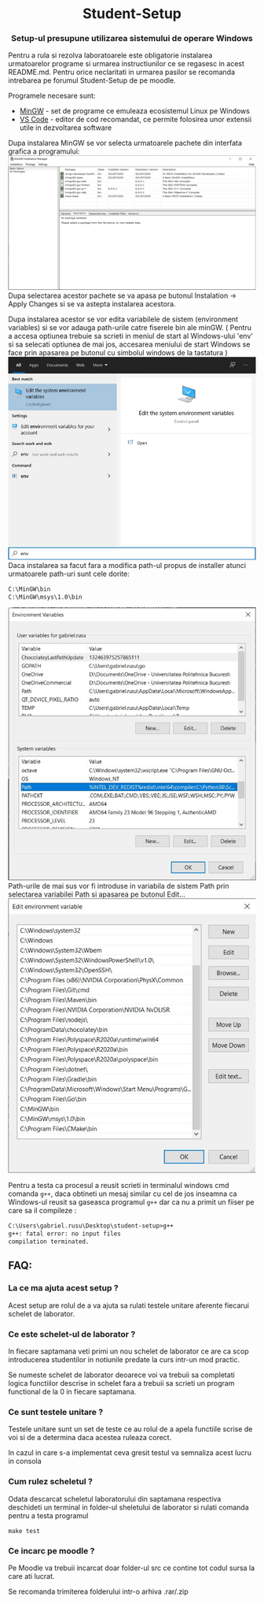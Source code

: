 <h1 align="center">Student-Setup</h1>
<h3 align="center">Setup-ul presupune utilizarea sistemului de operare Windows</h3>

Pentru a rula si rezolva laboratoarele este obligatorie instalarea urmatoarelor programe si urmarea instructiunilor ce se regasesc in acest README.md. Pentru orice neclaritati in urmarea pasilor se recomanda intrebarea pe forumul Student-Setup de pe moodle.

Programele necesare sunt:
 - [MinGW](https://sourceforge.net/projects/mingw/) - set de programe ce emuleaza ecosistemul Linux pe Windows
 - [VS Code](https://code.visualstudio.com/) - editor de cod recomandat, ce permite folosirea unor extensii utile in dezvoltarea software

 Dupa instalarea MinGW se vor selecta urmatoarele pachete din interfata grafica a programului:
 <img src="./resources/minGW.jpg">
Dupa selectarea acestor pachete se va apasa pe butonul Instalation -> Apply Changes si se va astepta instalarea acestora.

Dupa instalarea acestor se vor edita variabilele de sistem (environment variables) si se vor adauga path-urile catre fiserele bin ale minGW. ( Pentru a accesa optiunea trebuie sa scrieti in meniul de start al Windows-ului 'env' si sa selecati optiunea de mai jos, accesarea meniului de start Windows se face prin apasarea pe butonul cu simbolul windows de la tastatura )
<img src="./resources/envp0.jpg">
Daca instalarea sa facut fara a modifica path-ul propus de installer atunci urmatoarele path-uri sunt cele dorite:

``` 
C:\MinGW\bin
C:\MinGW\msys\1.0\bin
```

<img src="./resources/envp2.jpg">
Path-urile de mai sus vor fi introduse in variabila de sistem Path prin selectarea variabilei Path si apasarea pe butonul Edit...
<img src="./resources/envp3.jpg">

Pentru a testa ca procesul a reusit scrieti in terminalul windows cmd comanda ```g++```, daca obtineti un mesaj similar cu cel de jos inseamna ca Windows-ul  reusit sa gaseasca programul ```g++``` dar ca nu a primit un fiiser pe care sa il compileze :

``` 
C:\Users\gabriel.rusu\Desktop\student-setup>g++
g++: fatal error: no input files
compilation terminated.
```

## FAQ:

### La ce ma ajuta acest setup ?

Acest setup are rolul de a va ajuta sa rulati testele unitare aferente fiecarui schelet de laborator.

### Ce este schelet-ul de laborator ?

In fiecare saptamana veti primi un nou schelet de laborator ce are ca scop introducerea studentilor in notiunile predate la curs intr-un mod practic.

Se numeste schelet de laborator deoarece voi va trebuii sa completati logica functiilor descrise in schelet fara a trebuii sa scrieti un program functional de la 0 in fiecare saptamana.

### Ce sunt testele unitare ?

Testele unitare sunt un set de teste ce au rolul de a apela functiile scrise de voi si de a determina daca acestea ruleaza corect.

In cazul in care s-a implementat ceva gresit testul va semnaliza acest lucru in consola

### Cum rulez scheletul ?

Odata descarcat scheletul laboratorului din saptamana respectiva deschideti un terminal in folder-ul sheletului de laborator si rulati comanda pentru a testa programul

``` 
make test
```

### Ce incarc pe moodle ?

Pe Moodle va trebuii incarcat doar folder-ul src ce contine tot codul sursa la care ati lucrat.

Se recomanda trimiterea folderului intr-o arhiva .rar/.zip
